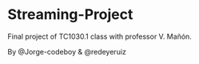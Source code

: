 # Streaming-Project
Final project of TC1030.1 class with professor V. Mañón.

By @Jorge-codeboy & @redeyeruiz
